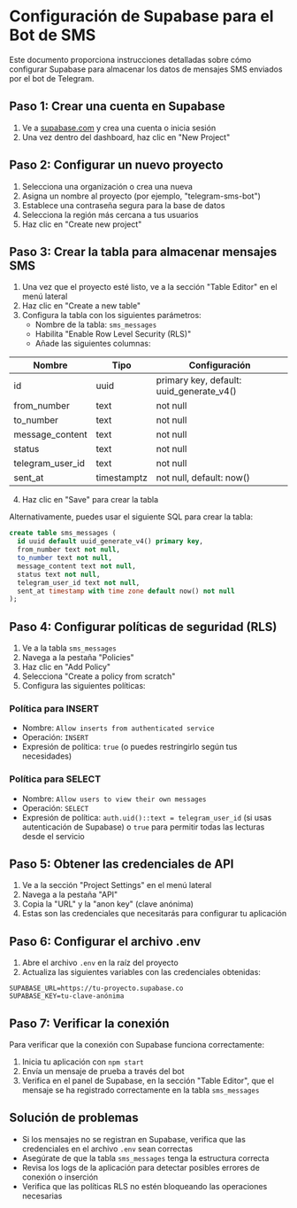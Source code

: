 # Configuración de Supabase para el Bot de SMS

Este documento proporciona instrucciones detalladas sobre cómo configurar Supabase para almacenar los datos de mensajes SMS enviados por el bot de Telegram.

## Paso 1: Crear una cuenta en Supabase

1. Ve a [supabase.com](https://supabase.com/) y crea una cuenta o inicia sesión
2. Una vez dentro del dashboard, haz clic en "New Project"

## Paso 2: Configurar un nuevo proyecto

1. Selecciona una organización o crea una nueva
2. Asigna un nombre al proyecto (por ejemplo, "telegram-sms-bot")
3. Establece una contraseña segura para la base de datos
4. Selecciona la región más cercana a tus usuarios
5. Haz clic en "Create new project"

## Paso 3: Crear la tabla para almacenar mensajes SMS

1. Una vez que el proyecto esté listo, ve a la sección "Table Editor" en el menú lateral
2. Haz clic en "Create a new table"
3. Configura la tabla con los siguientes parámetros:
   - Nombre de la tabla: `sms_messages`
   - Habilita "Enable Row Level Security (RLS)"
   - Añade las siguientes columnas:

| Nombre | Tipo | Configuración |
|--------|------|---------------|
| id | uuid | primary key, default: uuid_generate_v4() |
| from_number | text | not null |
| to_number | text | not null |
| message_content | text | not null |
| status | text | not null |
| telegram_user_id | text | not null |
| sent_at | timestamptz | not null, default: now() |

4. Haz clic en "Save" para crear la tabla

Alternativamente, puedes usar el siguiente SQL para crear la tabla:

```sql
create table sms_messages (
  id uuid default uuid_generate_v4() primary key,
  from_number text not null,
  to_number text not null,
  message_content text not null,
  status text not null,
  telegram_user_id text not null,
  sent_at timestamp with time zone default now() not null
);
```

## Paso 4: Configurar políticas de seguridad (RLS)

1. Ve a la tabla `sms_messages`
2. Navega a la pestaña "Policies"
3. Haz clic en "Add Policy"
4. Selecciona "Create a policy from scratch"
5. Configura las siguientes políticas:

### Política para INSERT

- Nombre: `Allow inserts from authenticated service`
- Operación: `INSERT`
- Expresión de política: `true` (o puedes restringirlo según tus necesidades)

### Política para SELECT

- Nombre: `Allow users to view their own messages`
- Operación: `SELECT`
- Expresión de política: `auth.uid()::text = telegram_user_id` (si usas autenticación de Supabase) o `true` para permitir todas las lecturas desde el servicio

## Paso 5: Obtener las credenciales de API

1. Ve a la sección "Project Settings" en el menú lateral
2. Navega a la pestaña "API"
3. Copia la "URL" y la "anon key" (clave anónima)
4. Estas son las credenciales que necesitarás para configurar tu aplicación

## Paso 6: Configurar el archivo .env

1. Abre el archivo `.env` en la raíz del proyecto
2. Actualiza las siguientes variables con las credenciales obtenidas:

```
SUPABASE_URL=https://tu-proyecto.supabase.co
SUPABASE_KEY=tu-clave-anónima
```

## Paso 7: Verificar la conexión

Para verificar que la conexión con Supabase funciona correctamente:

1. Inicia tu aplicación con `npm start`
2. Envía un mensaje de prueba a través del bot
3. Verifica en el panel de Supabase, en la sección "Table Editor", que el mensaje se ha registrado correctamente en la tabla `sms_messages`

## Solución de problemas

- Si los mensajes no se registran en Supabase, verifica que las credenciales en el archivo `.env` sean correctas
- Asegúrate de que la tabla `sms_messages` tenga la estructura correcta
- Revisa los logs de la aplicación para detectar posibles errores de conexión o inserción
- Verifica que las políticas RLS no estén bloqueando las operaciones necesarias